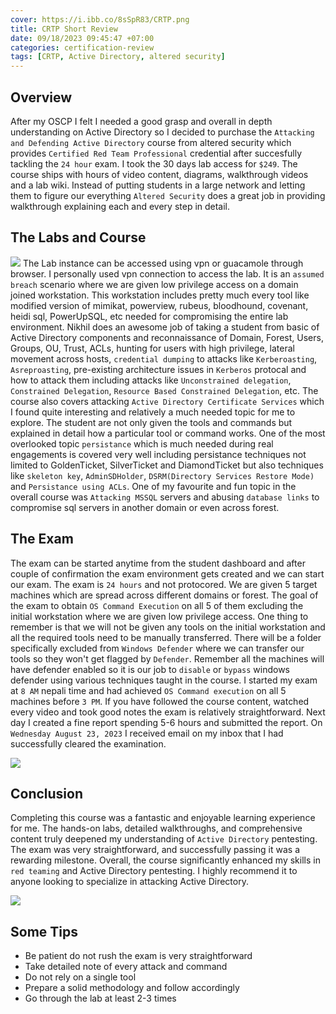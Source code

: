 ```yaml
---
cover: https://i.ibb.co/8sSpR83/CRTP.png
title: CRTP Short Review
date: 09/18/2023 09:45:47 +07:00
categories: certification-review
tags: [CRTP, Active Directory, altered security]
---
```


## Overview
After my OSCP I felt I needed a good grasp and overall in depth understanding on Active Directory so I decided to purchase the `Attacking and Defending Active Directory` course from altered security which provides `Certified Red Team Professional` credential after succesfully tackling the `24 hour` exam. I took the 30 days lab access for `$249`. The course ships with hours of video content, diagrams, walkthrough videos and a lab wiki. Instead of putting students in a large network and letting them to figure our everything `Altered Security` does a great job in providing walkthrough explaining each and every step in detail.

## The Labs and Course
![](https://i.ibb.co/8zyc3BY/Altered-Security.png)
The Lab instance can be accessed using vpn or guacamole through browser. I personally used vpn connection to access the lab. It is an `assumed breach` scenario where we are given low privilege access on a domain joined workstation. This workstation includes pretty much every tool like modified version of mimikat, powerview, rubeus, bloodhound, covenant, heidi sql, PowerUpSQL, etc needed for compromising the entire lab environment. Nikhil does an awesome job of taking a student from basic of Active Directory components and reconnaissance of Domain, Forest, Users, Groups, OU, Trust, ACLs, hunting for users with high privilege, lateral movement across hosts, `credential dumping` to attacks like `Kerberoasting`, `Asreproasting`, pre-existing architecture issues in `Kerberos` protocal and how to attack them including attacks like `Unconstrained delegation`, `Constrained Delegation`, `Resource Based Constrained Delegation`, etc. The course also covers attacking `Active Directory Certificate Services` which I found quite interesting and relatively a much needed topic for me to explore. The student are not only given the tools and commands but explained in detail how a particular tool or command works. One of the most overlooked topic `persistance` which is much needed during real engagements is covered very well including persistance techniques not limited to GoldenTicket, SilverTicket and DiamondTicket but also techniques like `skeleton key`, `AdminSDHolder`, `DSRM(Directory Services Restore Mode)` and `Persistance using ACLs`. One of my favourite and fun topic in the overall course was `Attacking MSSQL` servers and abusing `database links` to compromise sql servers in another domain or even across forest.  

## The Exam
The exam can be started anytime from the student dashboard and after couple of confirmation the exam environment gets created and we can start our exam. The exam is `24 hours` and not protocored. We are given 5 target machines which are spread across different domains or forest. The goal of the exam to obtain `OS Command Execution` on all 5 of them excluding the initial workstation where we are given low privilege access. One thing to remember is that we will not be given any tools on the initial workstation and all the required tools need to be manually transferred. There will be a folder specifically excluded from `Windows Defender` where we can transfer our tools so they won't get flagged by `Defender`. Remember all the machines will have defender enabled so it is our job to `disable` or `bypass` windows defender using various techniques taught in the course. I started my exam at `8 AM` nepali time and had achieved `OS Command execution` on all 5 machines before `3 PM`. If you have followed the course content, watched every video and took good notes the exam is relatively straightforward. Next day I created a fine report spending 5-6 hours and submitted the report. On `Wednesday August 23, 2023` I received email on my inbox that I had successfully cleared the examination.

![](https://i.ibb.co/Gvh0Gw3/resul.png)

## Conclusion
Completing this course was a fantastic and enjoyable learning experience for me. The hands-on labs, detailed walkthroughs, and comprehensive content truly deepened my understanding of `Active Directory` pentesting. The exam was very straightforward, and successfully passing it was a rewarding milestone. Overall, the course significantly enhanced my skills in `red teaming` and Active Directory pentesting. I highly recommend it to anyone looking to specialize in attacking Active Directory.

![](https://i.ibb.co/VWz4324/cert.png)

## Some Tips
- Be patient do not rush the exam is very straightforward
- Take detailed note of every attack and command
- Do not rely on a single tool
- Prepare a solid methodology and follow accordingly
- Go through the lab at least 2-3 times
